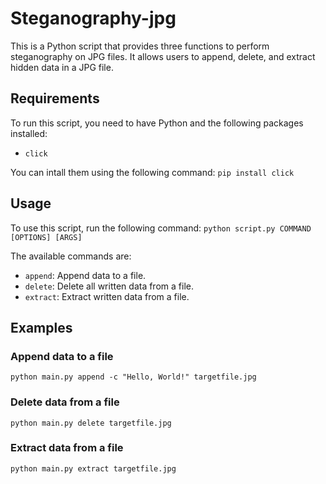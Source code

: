 # Steganography-jpg

This is a Python script that provides three functions to perform steganography on JPG files. It allows users to append, delete, and extract hidden data in a JPG file.

## Requirements
To run this script, you need to have Python and the following packages installed:

* `click`

You can intall them using the following command:
`pip install click`

## Usage
To use this script, run the following command:
`python script.py COMMAND [OPTIONS] [ARGS]`

The available commands are:
* `append`: Append data to a file.
* `delete`: Delete all written data from a file.
* `extract`: Extract written data from a file.

## Examples

### Append data to a file
`python main.py append -c "Hello, World!" targetfile.jpg`

### Delete data from a file
`python main.py delete targetfile.jpg`

### Extract data from a file
`python main.py extract targetfile.jpg`
